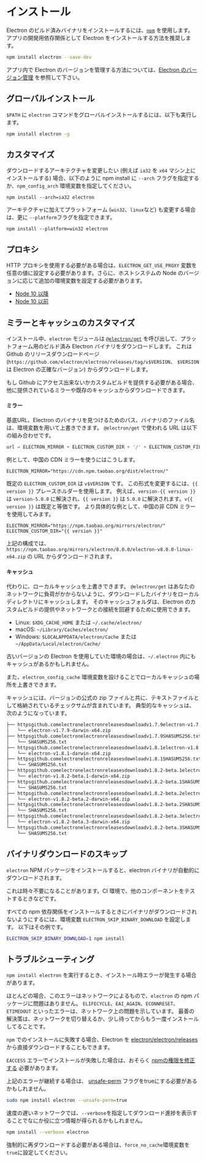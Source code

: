# インストール

Electron のビルド済みバイナリをインストールするには、[`npm`][npm] を使用します。 アプリの開発用依存関係として Electron をインストールする方法を推奨します。

```sh
npm install electron --save-dev
```

アプリ内で Electron のバージョンを管理する方法については、[Electron のバージョン管理][versioning] を参照して下さい。

## グローバルインストール

`$PATH` に `electron` コマンドをグローバルインストールするには、以下も実行します。

```sh
npm install electron -g
```

## カスタマイズ

ダウンロードするアーキテクチャを変更したい (例えば `ia32` を `x64` マシン上にインストールする) 場合、以下のように npm install に `--arch` フラグを指定するか、`npm_config_arch` 環境変数を指定してください。

```shell
npm install --arch=ia32 electron
```

アーキテクチャに加えてプラットフォーム (`win32`、`linux`など) も変更する場合は、更に `--platform`フラグを指定できます。

```shell
npm install --platform=win32 electron
```

## プロキシ

HTTP プロキシを使用する必要がある場合は、`ELECTRON_GET_USE_PROXY` 変数を任意の値に設定する必要があります。さらに、ホストシステムの Node のバージョンに応じて追加の環境変数を設定する必要があります。

* [Node 10 以降][proxy-env-10]
* [Node 10 以前][proxy-env]

## ミラーとキャッシュのカスタマイズ
インストール中、`electron` モジュールは [`@electron/get`][electron-get] を呼び出して、プラットフォーム用のビルド済み Electron バイナリをダウンロードします。 これは Github のリリースダウンロードページ (`https://github.com/electron/electron/releases/tag/v$VERSION`、 `$VERSION` は Electron の正確なバージョン) からダウンロードします。

もし Github にアクセス出来ないかカスタムビルドを提供する必要がある場合、他に提供されているミラーや既存のキャッシュからダウンロードできます。

#### ミラー
基底URL、Electron のバイナリを見つけるためのパス、バイナリのファイル名は、環境変数を用いて上書きできます。 `@electron/get` で使われる URL は以下の組み合わせです。

```javascript
url = ELECTRON_MIRROR + ELECTRON_CUSTOM_DIR + '/' + ELECTRON_CUSTOM_FILENAME
```

例として、中国の CDN ミラーを使うにはこうします。

```shell
ELECTRON_MIRROR="https://cdn.npm.taobao.org/dist/electron/"
```

既定の `ELECTRON_CUSTOM_DIR` は `v$VERSION` です。 この形式を変更するには、`{{ version }}` プレースホルダーを使用します。 例えば、`version-{{ version }}` は `version-5.0.0` に解決され、`{{ version }}` は `5.0.0` に解決されます。`v{{ version }}` は既定と等価です。 より具体的な例として、中国の非 CDN ミラーを使用してみます。

```shell
ELECTRON_MIRROR="https://npm.taobao.org/mirrors/electron/"
ELECTRON_CUSTOM_DIR="{{ version }}"
```

上記の構成では、`https://npm.taobao.org/mirrors/electron/8.0.0/electron-v8.0.0-linux-x64.zip` の URL からダウンロードされます。

#### キャッシュ
代わりに、ローカルキャッシュを上書きできます。 `@electron/get` はあなたのネットワークに負荷がかからないように、ダウンロードしたバイナリをローカルディレクトリにキャッシュします。 そのキャッシュフォルダは、Electron のカスタムビルドの提供やネットワークとの接続を回避するために使用できます。

* Linux: `$XDG_CACHE_HOME` または `~/.cache/electron/`
* macOS: `~/Library/Caches/electron/`
* Windows: `$LOCALAPPDATA/electron/Cache` または `~/AppData/Local/electron/Cache/`

古いバージョンの Electron を使用していた環境の場合は、`~/.electron` 内にもキャッシュがあるかもしれません。

また、`electron_config_cache` 環境変数を設けることでローカルキャッシュの場所を上書きできます。

キャッシュには、バージョンの公式の zip ファイルと共に、テキストファイルとして格納されているチェックサムが含まれています。 典型的なキャッシュは、次のようになっています。

```sh
├── httpsgithub.comelectronelectronreleasesdownloadv1.7.9electron-v1.7.9-darwin-x64.zip
│   └── electron-v1.7.9-darwin-x64.zip
├── httpsgithub.comelectronelectronreleasesdownloadv1.7.9SHASUMS256.txt
│   └── SHASUMS256.txt
├── httpsgithub.comelectronelectronreleasesdownloadv1.8.1electron-v1.8.1-darwin-x64.zip
│   └── electron-v1.8.1-darwin-x64.zip
├── httpsgithub.comelectronelectronreleasesdownloadv1.8.1SHASUMS256.txt
│   └── SHASUMS256.txt
├── httpsgithub.comelectronelectronreleasesdownloadv1.8.2-beta.1electron-v1.8.2-beta.1-darwin-x64.zip
│   └── electron-v1.8.2-beta.1-darwin-x64.zip
├── httpsgithub.comelectronelectronreleasesdownloadv1.8.2-beta.1SHASUMS256.txt
│   └── SHASUMS256.txt
├── httpsgithub.comelectronelectronreleasesdownloadv1.8.2-beta.2electron-v1.8.2-beta.2-darwin-x64.zip
│   └── electron-v1.8.2-beta.2-darwin-x64.zip
├── httpsgithub.comelectronelectronreleasesdownloadv1.8.2-beta.2SHASUMS256.txt
│   └── SHASUMS256.txt
├── httpsgithub.comelectronelectronreleasesdownloadv1.8.2-beta.3electron-v1.8.2-beta.3-darwin-x64.zip
│   └── electron-v1.8.2-beta.3-darwin-x64.zip
└── httpsgithub.comelectronelectronreleasesdownloadv1.8.2-beta.3SHASUMS256.txt
    └── SHASUMS256.txt
```

## バイナリダウンロードのスキップ
`electron` NPM パッケージをインストールすると、electron バイナリが自動的にダウンロードされます。

これは時々不要になることがあります。CI 環境で、他のコンポーネントをテストするときなどです。

すべての npm 依存関係をインストールするときにバイナリがダウンロードされないようにするには、環境変数 `ELECTRON_SKIP_BINARY_DOWNLOAD` を設定します。 以下はその例です。
```sh
ELECTRON_SKIP_BINARY_DOWNLOAD=1 npm install
```

## トラブルシューティング

`npm install electron` を実行するとき、インストール時エラーが発生する場合があります。

ほとんどの場合、このエラーはネットワークによるもので、`electron` の npm パッケージに問題はありません。 `ELIFECYCLE`、`EAI_AGAIN`、`ECONNRESET`、`ETIMEDOUT` といったエラーは、ネットワーク上の問題を示しています。 最善の解決策は、ネットワークを切り替えるか、少し待ってからもう一度インストールしてることです。

`npm` でのインストールに失敗する場合、Electron を [electron/electron/releases][releases] から直接ダウンロードすることもできます。

`EACCESS` エラーでインストールが失敗した場合は、おそらく [npmの権限を修正する][npm-permissions] 必要があります。

上記のエラーが継続する場合は、 [unsafe-perm][unsafe-perm] フラグをtrueにする必要があるかもしれません。

```sh
sudo npm install electron --unsafe-perm=true
```

速度の遅いネットワークでは、`--verbose`を指定してダウンロード進捗を表示することでなにか役に立つ情報が得られるかもしれません。

```sh
npm install --verbose electron
```

強制的に再ダウンロードする必要がある場合は、`force_no_cache`環境変数を`true`に設定してください。

[npm]: https://docs.npmjs.com
[versioning]: ./electron-versioning.md
[releases]: https://github.com/electron/electron/releases
[proxy-env-10]: https://github.com/gajus/global-agent/blob/v2.1.5/README.md#environment-variables
[proxy-env]: https://github.com/np-maintain/global-tunnel/blob/v2.7.1/README.md#auto-config
[electron-get]: https://github.com/electron/get
[npm-permissions]: https://docs.npmjs.com/getting-started/fixing-npm-permissions
[unsafe-perm]: https://docs.npmjs.com/misc/config#unsafe-perm
